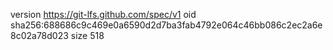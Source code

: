 version https://git-lfs.github.com/spec/v1
oid sha256:688686c9c469e0a6590d2d7ba3fab4792e064c46bb086c2ec2a6e8c02a78d023
size 518
